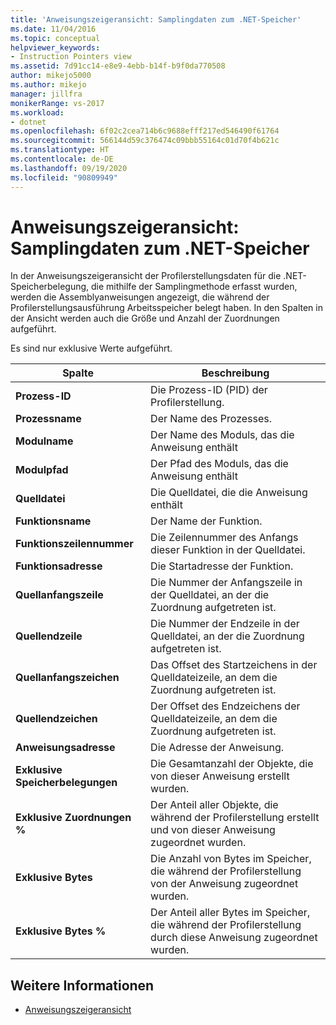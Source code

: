 ```yaml
---
title: 'Anweisungszeigeransicht: Samplingdaten zum .NET-Speicher'
ms.date: 11/04/2016
ms.topic: conceptual
helpviewer_keywords:
- Instruction Pointers view
ms.assetid: 7d91cc14-e8e9-4ebb-b14f-b9f0da770508
author: mikejo5000
ms.author: mikejo
manager: jillfra
monikerRange: vs-2017
ms.workload:
- dotnet
ms.openlocfilehash: 6f02c2cea714b6c9688efff217ed546490f61764
ms.sourcegitcommit: 566144d59c376474c09bbb55164c01d70f4b621c
ms.translationtype: HT
ms.contentlocale: de-DE
ms.lasthandoff: 09/19/2020
ms.locfileid: "90809949"
---
```

# <a name="instruction-pointers-ips-view---net-memory-sampling-data"></a>Anweisungszeigeransicht: Samplingdaten zum .NET-Speicher
In der Anweisungszeigeransicht der Profilerstellungsdaten für die .NET-Speicherbelegung, die mithilfe der Samplingmethode erfasst wurden, werden die Assemblyanweisungen angezeigt, die während der Profilerstellungsausführung Arbeitsspeicher belegt haben. In den Spalten in der Ansicht werden auch die Größe und Anzahl der Zuordnungen aufgeführt.

 Es sind nur exklusive Werte aufgeführt.

|Spalte|Beschreibung|
|------------|-----------------|
|**Prozess-ID**|Die Prozess-ID (PID) der Profilerstellung.|
|**Prozessname**|Der Name des Prozesses.|
|**Modulname**|Der Name des Moduls, das die Anweisung enthält|
|**Modulpfad**|Der Pfad des Moduls, das die Anweisung enthält|
|**Quelldatei**|Die Quelldatei, die die Anweisung enthält|
|**Funktionsname**|Der Name der Funktion.|
|**Funktionszeilennummer**|Die Zeilennummer des Anfangs dieser Funktion in der Quelldatei.|
|**Funktionsadresse**|Die Startadresse der Funktion.|
|**Quellanfangszeile**|Die Nummer der Anfangszeile in der Quelldatei, an der die Zuordnung aufgetreten ist.|
|**Quellendzeile**|Die Nummer der Endzeile in der Quelldatei, an der die Zuordnung aufgetreten ist.|
|**Quellanfangszeichen**|Das Offset des Startzeichens in der Quelldateizeile, an dem die Zuordnung aufgetreten ist.|
|**Quellendzeichen**|Der Offset des Endzeichens der Quelldateizeile, an dem die Zuordnung aufgetreten ist.|
|**Anweisungsadresse**|Die Adresse der Anweisung.|
|**Exklusive Speicherbelegungen**|Die Gesamtanzahl der Objekte, die von dieser Anweisung erstellt wurden.|
|**Exklusive Zuordnungen %**|Der Anteil aller Objekte, die während der Profilerstellung erstellt und von dieser Anweisung zugeordnet wurden.|
|**Exklusive Bytes**|Die Anzahl von Bytes im Speicher, die während der Profilerstellung von der Anweisung zugeordnet wurden.|
|**Exklusive Bytes %**|Der Anteil aller Bytes im Speicher, die während der Profilerstellung durch diese Anweisung zugeordnet wurden.|

## <a name="see-also"></a>Weitere Informationen
- [Anweisungszeigeransicht](../profiling/instruction-pointers-ips-view-sampling-data.md)
